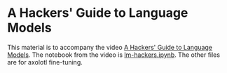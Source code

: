 # A Hackers' Guide to Language Models

This material is to accompany the video [A Hackers' Guide to Language Models](https://youtu.be/jkrNMKz9pWU). The notebook from the video is [lm-hackers.ipynb](lm-hackers.ipynb). The other files are for axolotl fine-tuning.
